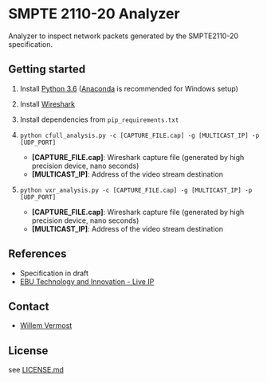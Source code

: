 # SMPTE 2110-20 Analyzer

Analyzer to inspect network packets generated by the SMPTE2110-20 specification.

## Getting started

1. Install [Python 3.6](https://www.python.org/downloads/release/python-360/) ([Anaconda](https://docs.continuum.io/anaconda/install) is recommended for Windows setup)

2. Install [Wireshark](https://www.wireshark.org/)

3. Install dependencies from `pip_requirements.txt`

4. `python cfull_analysis.py -c [CAPTURE_FILE.cap] -g [MULTICAST_IP] -p [UDP_PORT]`

    * **[CAPTURE_FILE.cap]**: Wireshark capture file (generated by high precision device, nano seconds)
    * **[MULTICAST_IP]**: Address of the video stream destination

5. `python vxr_analysis.py -c [CAPTURE_FILE.cap] -g [MULTICAST_IP] -p [UDP_PORT]`

    * **[CAPTURE_FILE.cap]**: Wireshark capture file (generated by high precision device, nano seconds)
    * **[MULTICAST_IP]**: Address of the video stream destination


## References

* Specification in draft
* [EBU Technology and Innovation - Live IP](https://tech.ebu.ch/liveip)

## Contact

* [Willem Vermost](vermost@ebu.ch)


## License

see [LICENSE.md](./LICENSE.md)

